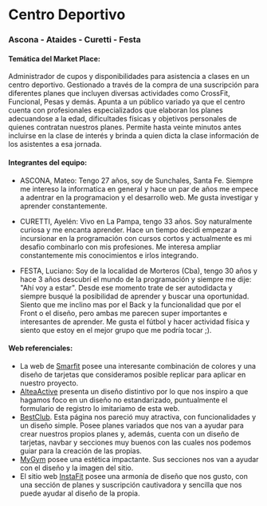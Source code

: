 #  Centro Deportivo
### Ascona - Ataides -  Curetti - Festa ###

#### Temática del Market Place:
Administrador de cupos y disponibilidades para asistencia a clases en un centro deportivo. Gestionado a través de la compra de una suscripción para diferentes planes que incluyen diversas actividades como CrossFit, Funcional, Pesas y demás. Apunta a un público variado ya que el centro cuenta con profesionales especializados que elaboran los planes adecuandose a la edad, dificultades físicas y objetivos personales de quienes contratan nuestros planes.
Permite hasta veinte minutos antes incluirse en la clase de interés y brinda a quien dicta la clase información de los asistentes a esa jornada.

#### Integrantes del equipo:

- ASCONA, Mateo: Tengo 27 años, soy de Sunchales, Santa Fe. Siempre me intereso la informatica en general y hace un par de años me empece a adentrar en la programacion y el desarrollo web. Me gusta investigar y aprender constantemente.

- CURETTI, Ayelén: Vivo en La Pampa, tengo 33 años. Soy naturalmente curiosa y me encanta aprender. Hace un tiempo decidi empezar a incursionar en la programación con cursos cortos y actualmente es mi desafio combinarlo con mis profesiones. Me interesa ampliar constantemente mis conocimientos e irlos integrando.

- FESTA, Luciano: Soy de la localidad de Morteros (Cba), tengo 30 años y hace 3 años descubrí el mundo de la programación y siempre me dije: "Ahí voy a estar". Desde ese momento trate de ser autodidacta y siempre busqué la posibilidad de aprender y buscar una oportunidad. Siento que me inclino mas por el Back y la funcionalidad que por el Front o el diseño, pero ambas me parecen super importantes e interesantes de aprender. Me gusta el fútbol y hacer actividad física y siento que estoy en el mejor grupo que me podría tocar ;).

#### Web referenciales:

- La web de [Smarfit](https://www.smartfit.com.ar/) posee una interesante combinación de colores y una diseño de tarjetas que consideramos posible replicar para aplicar en nuestro proyecto.
- [AlteaActive](https://alteaactive.com/toronto/) presenta un diseño distintivo por lo que nos inspiro a que hagamos foco en un diseño no estandarizado, puntualmente el formulario de registro lo imitariamo de esta web.
- [BestClub](https://bestclub.com.ar/). Esta página nos pareció muy atractiva, con funcionalidades y un diseño simple. Posee planes variados que nos van a ayudar para crear nuestros propios planes y, además, cuenta con un diseño de tarjetas, navbar y secciones muy buenos con las cuales nos podemos guiar para la creación de las propias. 
- [MyGym](https://www.mygym.com.ar/) posee una estética impactante. Sus secciones nos van a ayudar con el diseño y la imagen del sitio.
- El sitio web [InstaFit](https://instafit.com/) posee una armonía de diseño que nos gusto, con una sección de planes y suscripción cautivadora y sencilla que nos puede ayudar al diseño de la propia.



